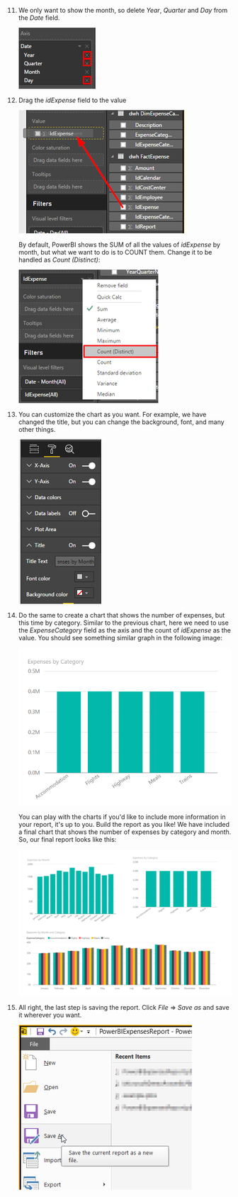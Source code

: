 11. We only want to show the month, so delete *Year*, *Quarter* and *Day* from the *Date* field.

    ![Remove unnecessary field](img/12.png)

12. Drag the *idExpense* field to the value 

    ![Drag idExpense](img/13.png)

    By default, PowerBI shows the SUM of all the values of *idExpense* by month, but what we want to do is to COUNT them. Change it to be handled as *Count (Distinct)*:

    ![Select COUNT distinct](img/14.png)

13. You can customize the chart as you want. For example, we have changed the title, but you can change the background, font, and many other things.

    ![Customize chart](img/15.png)

14. Do the same to create a chart that shows the number of expenses, but this time by category. Similar to the previous chart, here we need to use the *ExpenseCategory* field as the axis and the count of *idExpense* as the value. You should see something similar graph in the following image:

    ![Expenses by category chart](img/16.png)

    You can play with the charts if you'd like to include more information in your report, it's up to you. Build the report as you like! We have included a final chart that shows the number of expenses by category and month. So, our final report looks like this:

    ![Expenses by category chart](img/17.png)

15. All right, the last step is saving the report. Click *File* => *Save as* and save it wherever you want.

    ![Save report](img/18.png)

